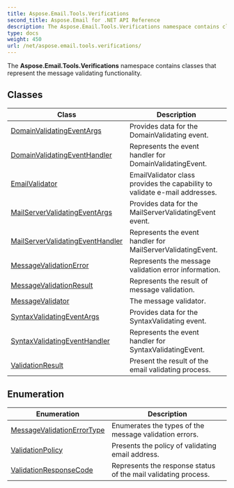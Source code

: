 ```yaml
---
title: Aspose.Email.Tools.Verifications
second_title: Aspose.Email for .NET API Reference
description: The Aspose.Email.Tools.Verifications namespace contains classes that represent the message validating functionality
type: docs
weight: 450
url: /net/aspose.email.tools.verifications/
---
```

The **Aspose.Email.Tools.Verifications** namespace contains classes that represent the message validating functionality.

## Classes

| Class | Description |
| --- | --- |
| [DomainValidatingEventArgs](./domainvalidatingeventargs/) | Provides data for the DomainValidating event. |
| [DomainValidatingEventHandler](./domainvalidatingeventhandler/) | Represents the event handler for DomainValidatingEvent. |
| [EmailValidator](./emailvalidator/) | EmailValidator class provides the capability to validate e-mail addresses. |
| [MailServerValidatingEventArgs](./mailservervalidatingeventargs/) | Provides data for the MailServerValidatingEvent event. |
| [MailServerValidatingEventHandler](./mailservervalidatingeventhandler/) | Represents the event handler for MailServerValidatingEvent. |
| [MessageValidationError](./messagevalidationerror/) | Represents the message validation error information. |
| [MessageValidationResult](./messagevalidationresult/) | Represents the result of message validation. |
| [MessageValidator](./messagevalidator/) | The message validator. |
| [SyntaxValidatingEventArgs](./syntaxvalidatingeventargs/) | Provides data for the SyntaxValidating event. |
| [SyntaxValidatingEventHandler](./syntaxvalidatingeventhandler/) | Represents the event handler for SyntaxValidatingEvent. |
| [ValidationResult](./validationresult/) | Present the result of the email validating process. |
## Enumeration

| Enumeration | Description |
| --- | --- |
| [MessageValidationErrorType](./messagevalidationerrortype/) | Enumerates the types of the message validation errors. |
| [ValidationPolicy](./validationpolicy/) | Presents the policy of validating email address. |
| [ValidationResponseCode](./validationresponsecode/) | Represents the response status of the mail validating process. |


